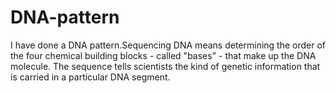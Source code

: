 # DNA-pattern
I have done a DNA pattern.Sequencing DNA means determining the order of the four chemical building blocks - called "bases" - that make up the DNA molecule. The sequence tells scientists the kind of genetic information that is carried in a particular DNA segment.
